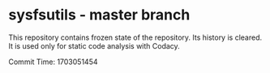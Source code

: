 # sysfsutils - master branch

This repository contains frozen state of the repository.
Its history is cleared. It is used only for static code
analysis with Codacy.

Commit Time: 1703051454
